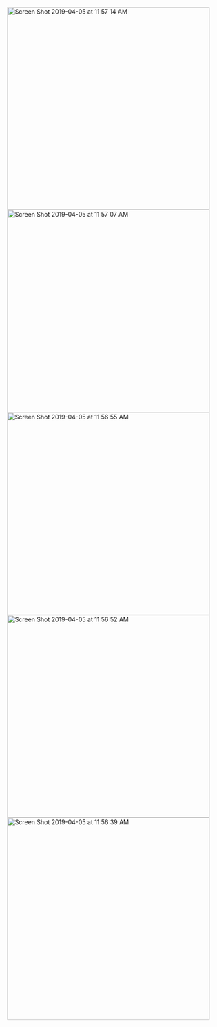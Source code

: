 <img width="470" alt="Screen Shot 2019-04-05 at 11 57 14 AM" src="https://user-images.githubusercontent.com/21000943/55640674-1dea8680-579a-11e9-8977-84c7b023a0f1.png">
<img width="470" alt="Screen Shot 2019-04-05 at 11 57 07 AM" src="https://user-images.githubusercontent.com/21000943/55640675-1dea8680-579a-11e9-9863-a72dcd3c4e26.png">
<img width="470" alt="Screen Shot 2019-04-05 at 11 56 55 AM" src="https://user-images.githubusercontent.com/21000943/55640676-1dea8680-579a-11e9-97e9-9ee66a39e24a.png">
<img width="470" alt="Screen Shot 2019-04-05 at 11 56 52 AM" src="https://user-images.githubusercontent.com/21000943/55640677-1dea8680-579a-11e9-9cbc-b5dab464c33f.png">
<img width="470" alt="Screen Shot 2019-04-05 at 11 56 39 AM" src="https://user-images.githubusercontent.com/21000943/55640678-1dea8680-579a-11e9-8f1a-237a76f0fda4.png">
